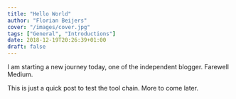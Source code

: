 ```yaml
---
title: "Hello World"
author: "Florian Beijers"
cover: "/images/cover.jpg"
tags: ["General", "Introductions"]
date: 2018-12-19T20:26:39+01:00
draft: false
---
```


I am starting a new journey today, one of the independent blogger. Farewell Medium.


<!--more-->


This is just a quick post to test the tool chain. More to come later.
